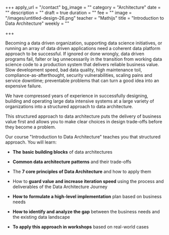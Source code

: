 +++
apply_url = "/contact"
bg_image = ""
category = "Architecture"
date = ""
description = ""
draft = true
duration = ""
fee = ""
image = "/images/untitled-design-26.png"
teacher = "Mathijs"
title = "Introduction to Data Architecture"
weekly = ""

+++

Becoming a data driven organization, supporting data science initiatives, or running an array of data driven applications need a coherent data platform approach to be successful. If ignored or done wrongly, data driven programs fail, falter or lag unnecessarily in the transition from working data science code to a production system that delivers reliable business value. Slow development speed, bad data quality, high maintenance toil, compliance-as-afterthought, security vulnerabilities, scaling pains and service downtime; preventable problems that can turn a good idea into an expensive failure.

We have compressed years of experience in successfully designing, building and operating large data intensive systems at a large variety of organizations into a structured approach to data architecture.

This structured approach to data architecture puts the delivery of business value first and allows you to make clear choices in design trade-offs before they become a problem.

Our course "Introduction to Data Architecture" teaches you that structured approach. You will learn:

* **The** **basic building blocks** of data architectures
* **Common data architecture patterns** and their trade-offs
* The **7 core principles of Data Architecture** and how to apply them
* How to **guard value and increase iteration speed** using the process and deliverables of the Data Architecture Journey
* **How to** **formulate a high-level implementation** plan based on business needs


* **How to identify and analyze the gap** between the business needs and the existing data landscape
* **To apply this approach in workshops** based on real-world cases